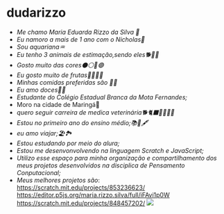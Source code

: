 # dudarizzo

- _Me chamo Maria Eduarda Rizzo da Silva 💖_
- _Eu namoro a mais de 1 ano com o Nicholas💍_
- _Sou aquariana♒_
- _Eu tenho 3 animais de estimação,sendo eles🐕🐢🐱_
- _Gosto muito das cores⚫⚪🔵🟣_
- _Eu gosto muito de frutas🍉🍇🍒🍓_
- _Minhas comidas preferidas são 🍔🍕_
- _Eu amo doces🍨🍫_
- _Estudante do Colégio Estadual Branca da Mota Fernandes;_
-  Moro na cidade de Maringá📍
- _quero seguir carreira de medica veterinária🐕🐈‍⬛🐎🦒🐑🐐_
- _Estou no primeiro ano do ensino médio;📚📒🖋️_
- _eu amo viajar;🏖️🏞️_
- _Estou estudando por meio do alura;_
- _Estou me desenvonvolvendo na linguagem Scratch e JavaScript;_
- _Utilizo esse espaço para minha organização e compartilhamento dos meus projetos desenvolvidos na disciplica de Pensamento Conputacional;_
- _Meus melhores projetos são_:
https://scratch.mit.edu/projects/853236623/
https://editor.p5js.org/maria.rizzo.silva/full/iFAvi1p0W
https://scratch.mit.edu/projects/848457202/
![](https://media.tenor.com/dJBFvlX0mcEAAAAC/dog-genious-dog.gif)
